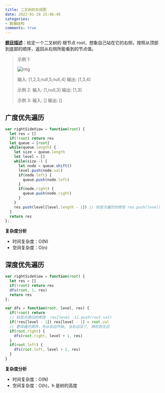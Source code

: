 ```yaml
---
title: 二叉树的右视图
date: 2022-01-18 15:46:48
categories:
- 数据结构
comments: true
---
```


[**题目描述**](https://leetcode-cn.com/problems/binary-tree-right-side-view/)：给定一个二叉树的 根节点 root，想象自己站在它的右侧，按照从顶部到底部的顺序，返回从右侧所能看到的节点值。

 <!-- more -->

> 示例 1:
>
> ![img](https://assets.leetcode.com/uploads/2021/02/14/tree.jpg)
>
> 输入: [1,2,3,null,5,null,4]
> 输出: [1,3,4]
>
> 示例 2:
> 输入: [1,null,3]
> 输出: [1,3]
>
> 示例 3:
> 输入: []
> 输出: []



## 广度优先遍历

```js
var rightSideView = function(root) {
  let res = []
  if(!root) return res
  let queue = [root]
  while(queue.length) {
    let size = queue.length
    let level = []
    while(size--) {
      let node = queue.shift()
      level.push(node.val)
      if(node.left) {
        queue.push(node.left)
      }      
      if(node.right) {
        queue.push(node.right)
      }
    }
    res.push(level[level.length - 1]) // 较层次遍历的修改 res.push(level)
  }
  return res
};
```

**复杂度分析**

- 时间复杂度：O(N)
- 空间复杂度：O(n)



## 深度优先遍历

```js
var rightSideView = function(root) {
  let res = []
  if(!root) return res
  dfs(root, 1, res)
  return res
};

var dfs = function(root, level, res) {
  if(!root) return 
  // 较层次递归的修改  res[level -1].push(root.val)
  if(!res[level - 1]) res[level - 1] = root.val
  // 更改遍历顺序，先从右边开始, 当右边没了, 再轮到左边
  if(root.right) {
    dfs(root.right, level + 1, res)
  }
  if(root.left) {
    dfs(root.left, level + 1, res)
  }
}
```

**复杂度分析**

- 时间复杂度：O(N)
- 空间复杂度：O(h)，h 是树的高度